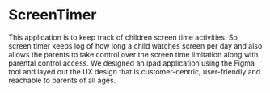 # ScreenTimer

This application is to keep track of children screen time activities. So, screen timer keeps log of how long a child watches screen per day and also allows the parents to take control over the screen time limitation along with parental control access. We designed an ipad application using the Figma tool and layed out the UX design that is customer-centric, user-friendly and reachable to parents of all ages.
